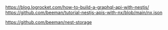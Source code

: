 https://blog.logrocket.com/how-to-build-a-graphql-api-with-nestjs/
https://github.com/beeman/tutorial-nestjs-apis-with-nx/blob/main/nx.json

https://github.com/beeman/nest-storage
